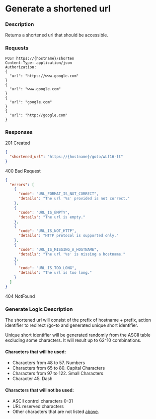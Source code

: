 # Generate a shortened url

### Description

Returns a shortened url that should be accessible.

### Requests

```http
POST https://{hostname}/shorten
Content-Type: application/json
Authorization: 
{
  "url": "https://www.google.com"
}
{
  "url": "www.google.com"
}
{
  "url": "google.com"
}
{
  "url": "http://google.com"
}
```

### Responses

201 Created

```json
{
  "shortened_url": "https://{hostname}/goto/wLf16-ft"
}

```

400 Bad Request

```json
{
  "errors": [
    {
      "code": "URL_FORMAT_IS_NOT_CORRECT",
      "details": "The url '%s' provided is not correct."
    },
    {
      "code": "URL_IS_EMPTY",
      "details": "The url is empty."
    },
    {
      "code": "URL_IS_NOT_HTTP",
      "details": "HTTP protocol is supported only."
    },
    {
      "code": "URL_IS_MISSING_A_HOSTNAME",
      "details": "The url '%s' is missing a hostname."
    },
    {
      "code": "URL_IS_TOO_LONG",
      "details": "The url is too long."
    }
  ]
}
```

404 NotFound


### Generate Logic Description

The shortened url will consist of the prefix of hostname + prefix,
action identifier to redirect /go-to and generated unique short identifier.

Unique short identifier will be generated randomly from the ASCII table excluding some characters. It will result up to 62^10 combinations.

#### Characters that will be used:

- Characters from 48 to 57. Numbers
- Characters from 65 to 80. Capital Characters
- Characters from 97 to 122. Small Characters
- Character 45. Dash

#### Characters that will not be used:

- ASCII control characters 0-31
- URL reserved characters
- Other characters that are not listed [above](#characters-that-will-be-used).

